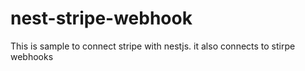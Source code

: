 # nest-stripe-webhook
This is sample to connect stripe with nestjs. it also connects to stirpe webhooks
